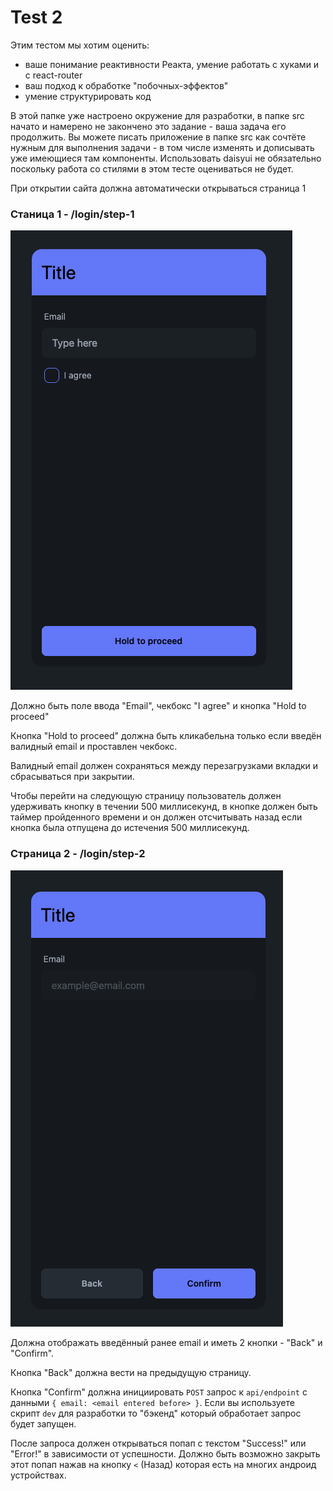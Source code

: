 # Test 2

Этим тестом мы хотим оценить:

-   ваше понимание реактивности Реакта, умение работать с хуками и с react-router
-   ваш подход к обработке "побочных-эффектов"
-   умение структурировать код

В этой папке уже настроено окружение для разработки, в папке src начато и намерено не закончено это задание - ваша задача его продолжить.
Вы можете писать приложение в папке src как сочтёте нужным для выполнения задачи - в том числе изменять и дописывать уже имеющиеся там компоненты.
Использовать daisyui не обязательно поскольку работа со стилями в этом тесте оцениваться не будет.

При открытии сайта должна автоматически открываться страница 1

### Станица 1 - /login/step-1

<img src='./page-1.png' >

Должно быть поле ввода "Email", чекбокс "I agree" и кнопка "Hold to proceed"

Кнопка "Hold to proceed" должна быть кликабельна только если введён валидный email и проставлен чекбокс.

Валидный email должен сохраняться между перезагрузками вкладки и сбрасываться при закрытии.

Чтобы перейти на следующую страницу пользователь должен удерживать кнопку в течении 500 миллисекунд,
в кнопке должен быть таймер пройденного времени и он должен отсчитывать назад если кнопка была отпущена до истечения 500 миллисекунд.

### Страница 2 - /login/step-2

<img src='./page-2.png' >

Должна отображать введённый ранее email и иметь 2 кнопки - "Back" и "Confirm".

Кнопка "Back" должна вести на предыдущую страницу.

Кнопка "Confirm" должна инициировать `POST` запрос к `api/endpoint` c данными `{ email: <email entered before> }`.
Если вы используете скрипт `dev` для разработки то "бэкенд" который обработает запрос будет запущен.

После запроса должен открываться попап с текстом "Success!" или "Error!" в зависимости от успешности.
Должно быть возможно закрыть этот попап нажав на кнопку `<` (Назад) которая есть на многих андроид устройствах.
